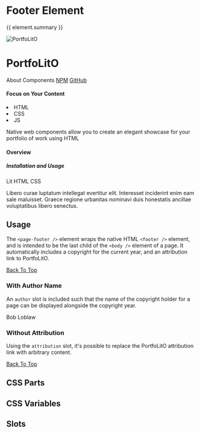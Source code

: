 <script setup>
import {inject} from "vue";
const element = inject("manifest").for("page", "footer");
</script>

# Footer Element

{{ element.summary }}

<demo static class="scale overview">
  <page-header class="blur">
    <page-logo>
      <img src="/logo.svg" alt="PortfoLitO" />
      <h1 slot="headings">PortfoLitO</h1>
    </page-logo>
    <page-nav>
      <a>About</a>
      <a>Components</a>
      <a slot="socials" href="https://www.npmjs.com">NPM</a>
      <a slot="socials" href="https://github.com">GitHub</a>
    </page-nav>
  </page-header>
  <page-main class="blur">
    <content-section variant="grid">
      <content-article variant="panel">
        <h4 slot="title">Focus on Your Content</h4>
        <content-languages slot="tags">
          <li value="50">HTML</li>
          <li value="40">CSS</li>
          <li title="JavaScript" value="10">JS</li>
        </content-languages>
        <p>Native web components allow you to create an elegant showcase for your portfolio of work using HTML</p>
      </content-article>
      <content-article>
        <h4 slot="title">Overview</h4>
        <h5 slot="subtitle">Installation and Usage</h5>
        <content-topics slot="tags" variant="tile">
          <content-badge color="teal">Lit</content-badge>
          <content-badge color="red">HTML</content-badge>
          <content-badge color="purple">CSS</content-badge>
        </content-topics>
        <p>Libero curae luptatum intellegat evertitur elit. Interesset inciderint enim eam sale maluisset. Graece regione urbanitas nominavi duis honestatis ancillae voluptatibus libero senectus.</p>
      </content-article>
    </content-section>
  </page-main>
  <page-footer class="focus"></page-footer>
</demo>

## Usage

The `<page-footer />` element wraps the native HTML `<footer />` element, and is intended to be the last child of the `<body />` element of a page.
It automatically includes a copyright for the current year, and an attribution link to PortfoLitO. 

<demo>
  <page-footer>
    <a href="#top">Back To Top</a>
  </page-footer>
  <template #snippet>
    <body>
      <page-main>
        <!-- Your Content -->
      </page-main>
      {{preview}}
    </body>
  </template>
</demo>

### With Author Name

An `author` slot is included such that the name of the copyright holder for a page can be displayed alongside the copyright year.

<demo>
  <page-footer>
    <span slot="author">Bob Loblaw</span>
  </page-footer>
</demo>

### Without Attribution

Using the `attribution` slot, it's possible to replace the PortfoLitO attribution link with arbitrary content.

<demo>
  <page-footer>
    <a slot="attribution" href="#top">Back To Top</a>
  </page-footer>
</demo>

## CSS Parts

<declaration :rows="element.cssParts" />

## CSS Variables

<declaration :rows="element.cssProperties" />

## Slots

<declaration :rows="element.slots" />